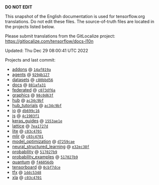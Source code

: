 __DO NOT EDIT__

This snapshot of the English documentation is used for tensorflow.org
translations. Do not edit these files. The source-of-truth files are located in
the projects listed below.

Please submit translations from the GitLocalize project: https://gitlocalize.com/tensorflow/docs-l10n

Updated: Thu Dec 29 08:00:41 UTC 2022

Projects and last commit:

- [addons](https://github.com/tensorflow/addons/tree/master/docs) @ <a href='https://github.com/tensorflow/addons/commit/14af819a7dbbb857c6a210dcaa38120d1c55e312'><code>14af819a</code></a>
- [agents](https://github.com/tensorflow/agents/tree/master/docs) @ <a href='https://github.com/tensorflow/agents/commit/9294b127130485643ca74b7fa407da4064674cda'><code>9294b127</code></a>
- [datasets](https://github.com/tensorflow/datasets/tree/master/docs) @ <a href='https://github.com/tensorflow/datasets/commit/c80bbd56c595523804f22581980333ae0cd2b077'><code>c80bbd56</code></a>
- [docs](https://github.com/tensorflow/docs/tree/master/site/en) @ <a href='https://github.com/tensorflow/docs/commit/881afa31a959c86c39664c1d81d00e453eddf3f2'><code>881afa31</code></a>
- [federated](https://github.com/tensorflow/federated/tree/main/docs) @ <a href='https://github.com/tensorflow/federated/commit/c073df6ad28b0e734da23054b94dffba4edfdd05'><code>c073df6a</code></a>
- [graphics](https://github.com/tensorflow/graphics/tree/master/tensorflow_graphics/g3doc) @ <a href='https://github.com/tensorflow/graphics/commit/98c0d63f1eb8b475070e0ae94f42386842862512'><code>98c0d63f</code></a>
- [hub](https://github.com/tensorflow/hub/tree/master/docs) @ <a href='https://github.com/tensorflow/hub/commit/ac34c9bf4f88949d9c7cc255aa7bb567ae0baebc'><code>ac34c9bf</code></a>
- [hub_tutorials](https://github.com/tensorflow/hub/tree/master/examples/colab) @ <a href='https://github.com/tensorflow/hub/commit/ac34c9bf4f88949d9c7cc255aa7bb567ae0baebc'><code>ac34c9bf</code></a>
- [io](https://github.com/tensorflow/io/tree/master/docs) @ <a href='https://github.com/tensorflow/io/commit/db699c16c7d7ec477dd029aead65b6c47ed92687'><code>db699c16</code></a>
- [js](https://github.com/tensorflow/tfjs-website/tree/master/docs) @ <a href='https://github.com/tensorflow/tfjs-website/commit/4c1903f11ea67457d4297cb9b8870491f6a67c9d'><code>4c1903f1</code></a>
- [keras_guides](https://github.com/tensorflow/docs/tree/snapshot-keras/site/en/guide/keras) @ <a href='https://github.com/tensorflow/docs/commit/1553ae1e4a149be71703e2ee60173b3d1e0e8c00'><code>1553ae1e</code></a>
- [lattice](https://github.com/tensorflow/lattice/tree/master/docs) @ <a href='https://github.com/tensorflow/lattice/commit/7ea1727de1e0309eb324296bc445e0bf5c5c6d74'><code>7ea1727d</code></a>
- [lite](https://github.com/tensorflow/tensorflow/tree/master/tensorflow/lite/g3doc) @ <a href='https://github.com/tensorflow/tensorflow/commit/c03c47017de9453cd39696f13938706ea01c86f3'><code>c03c4701</code></a>
- [mlir](https://github.com/tensorflow/tensorflow/tree/master/tensorflow/compiler/mlir/g3doc) @ <a href='https://github.com/tensorflow/tensorflow/commit/c03c47017de9453cd39696f13938706ea01c86f3'><code>c03c4701</code></a>
- [model_optimization](https://github.com/tensorflow/model-optimization/tree/master/tensorflow_model_optimization/g3doc) @ <a href='https://github.com/tensorflow/model-optimization/commit/d7259cae513726b593597c0f823da3455d245d7b'><code>d7259cae</code></a>
- [neural_structured_learning](https://github.com/tensorflow/neural-structured-learning/tree/master/g3doc) @ <a href='https://github.com/tensorflow/neural-structured-learning/commit/e32ec38f56e331114ec9e7c7c0e318d8b88d5d07'><code>e32ec38f</code></a>
- [probability](https://github.com/tensorflow/probability/tree/main/tensorflow_probability/g3doc) @ <a href='https://github.com/tensorflow/probability/commit/517027b9472c8fea5d90d9f8a826a1b8c1275c6e'><code>517027b9</code></a>
- [probability_examples](https://github.com/tensorflow/probability/tree/main/tensorflow_probability/examples/jupyter_notebooks) @ <a href='https://github.com/tensorflow/probability/commit/517027b9472c8fea5d90d9f8a826a1b8c1275c6e'><code>517027b9</code></a>
- [quantum](https://github.com/tensorflow/quantum/tree/master/docs) @ <a href='https://github.com/tensorflow/quantum/commit/f46056db49619faa17b417eca899f588fffe4631'><code>f46056db</code></a>
- [tensorboard](https://github.com/tensorflow/tensorboard/tree/master/docs) @ <a href='https://github.com/tensorflow/tensorboard/commit/0cbf7dcee3f89327b1428252c3f0b87948a98d66'><code>0cbf7dce</code></a>
- [tfx](https://github.com/tensorflow/tfx/tree/master/docs) @ <a href='https://github.com/tensorflow/tfx/commit/1ddc534864fefa6ea36b6eeb20b04160235b25e5'><code>1ddc5348</code></a>
- [xla](https://github.com/tensorflow/tensorflow/tree/master/tensorflow/compiler/xla/g3doc) @ <a href='https://github.com/tensorflow/tensorflow/commit/c03c47017de9453cd39696f13938706ea01c86f3'><code>c03c4701</code></a>


